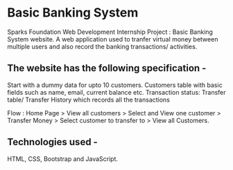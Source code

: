 # Basic Banking System
Sparks Foundation Web Development Internship Project : Basic Banking System website. 
A web application used to tranfer virtual money between multiple users and also record the banking transactions/ activities.

## The website has the following specification -
Start with a dummy data for upto 10 customers.
Customers table with basic fields such as name, email, current balance etc.
Transaction status:
Transfer table/ Transfer History which records all the transactions

Flow : Home Page > View all customers > Select and View one customer > Transfer Money > Select customer to transfer to > View all Customers.

## Technologies used -
HTML, CSS, Bootstrap and JavaScript.

